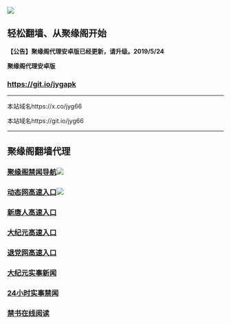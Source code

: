 ![](https://raw.githubusercontent.com/hao369/a/master/j.jpg)



## 轻松翻墙、从聚缘阁开始



**【公告】聚缘阁代理安卓版已经更新，请升级。2019/5/24**

 
**聚缘阁代理安卓版**
### https://git.io/jygapk  

***

本站域名https://x.co/jyg66 

本站域名https://git.io/jyg66



***




## 聚缘阁翻墙代理 



### [聚缘阁禁闻导航](https://6juyhd-9wfi6cc96xkl.runkit.sh/)![](https://tup.vraet.cf/jyg.gif)

### [动态网高速入口](https://little-sea-83fe.4343f.workers.dev/-----https://662.nhhc.com.au)![](https://tup.vraet.cf/jygdl.gif)


### [新唐人高速入口](https://little-sea-83fe.4343f.workers.dev/-----https://662.nhhc.com.au)

### [大纪元高速入口](https://little-sea-83fe.4343f.workers.dev/-----https://662.nhhc.com.au)

### [退党网高速入口](https://little-sea-83fe.4343f.workers.dev/-----https://662.nhhc.com.au)






### [大纪元实事新闻](https://git.io/fjmgE)

### [24小时实事禁闻](https://git.io/fj3Go)

### [禁书在线阅读](https://git.io/fjJ5Z)







